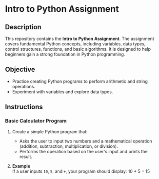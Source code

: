 # Intro to Python Assignment

## Description
This repository contains the **Intro to Python Assignment**. The assignment covers fundamental Python concepts, including variables, data types, control structures, functions, and basic algorithms. It is designed to help beginners gain a strong foundation in Python programming.

## Objective
- Practice creating Python programs to perform arithmetic and string operations.
- Experiment with variables and explore data types.


## Instructions

### Basic Calculator Program
1. Create a simple Python program that:
   - Asks the user to input two numbers and a mathematical operation (addition, subtraction, multiplication, or division).
   - Performs the operation based on the user's input and prints the result.

2. **Example**  
   If a user inputs `10`, `5`, and `+`, your program should display: 
   10 + 5 = 15